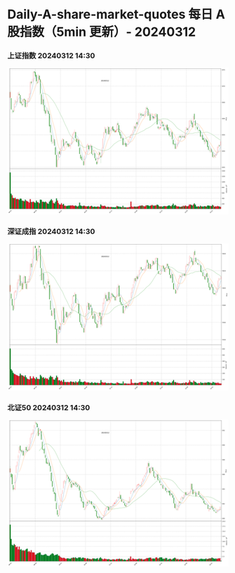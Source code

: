 
# Daily-A-share-market-quotes 每日 A 股指数（5min 更新）- 20240312

### 上证指数 20240312 14:30
![](./fig/2024/3/20240312-sh000001.png)

### 深证成指 20240312 14:30
![](./fig/2024/3/20240312-sz399001.png)

### 北证50 20240312 14:30
![](./fig/2024/3/20240312-bj899050.png)

